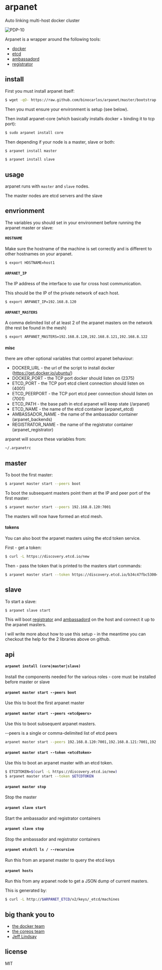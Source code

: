 arpanet
=======

Auto linking multi-host docker cluster

![PDP-10](https://github.com/binocarlos/arpanet/raw/master/pdp-10.jpg)

Arpanet is a wrapper around the following tools:

 * [docker](https://www.docker.com/)
 * [etcd](https://github.com/coreos/etcd)
 * [ambassadord](https://github.com/progrium/ambassadord)
 * [registrator](https://github.com/progrium/registrator)

## install

First you must install arpanet itself:

```bash
$ wget -qO- https://raw.github.com/binocarlos/arpanet/master/bootstrap.sh | sudo bash
```

Then you must ensure your environment is setup (see below).

Then install arpanet-core (which basically installs docker + binding it to tcp port):

```bash
$ sudo arpanet install core
```

Then depending if your node is a master, slave or both:

```bash
$ arpanet install master
```

```bash
$ arpanet install slave
```

## usage

arpanet runs with `master` and `slave` nodes.

The master nodes are etcd servers and the slave

## envrionment

The variables you should set in your environment before running the arpanet master or slave:

#### `HOSTNAME`

Make sure the hostname of the machine is set correctly and is different to other hostnames on your arpanet.

```bash
$ export HOSTNAME=host1
```

#### `ARPANET_IP`

The IP address of the interface to use for cross host communication.

This should be the IP of the private network of each host.

```bash
$ export ARPANET_IP=192.168.8.120
```

#### `ARPANET_MASTERS`

A comma delimited list of at least 2 of the arpanet masters on the network (the rest be found in the mesh)

```bash
$ export ARPANET_MASTERS=192.168.8.120,192.168.8.121,192.168.8.122
```

#### misc

there are other optional variables that control arpanet behaviour:

 * DOCKER_URL - the url of the script to install docker (https://get.docker.io/ubuntu/)
 * DOCKER_PORT - the TCP port docker should listen on (2375)
 * ETCD_PORT - the TCP port etcd client connection should listen on (4001)
 * ETCD_PEERPORT - the TCP port etcd peer connection should listen on (7001)
 * ETCD_PATH - the base path in etcd arpanet will keep state (/arpanet)
 * ETCD_NAME - the name of the etcd container (arpanet_etcd)
 * AMBASSADOR_NAME - the name of the ambassador container (arpanet_backends)
 * REGISTRATOR_NAME - the name of the registrator container (arpanet_registrator)

arpanet will source these variables from:

```bash
~/.arpanetrc
```

## master

To boot the first master:

```bash
$ arpanet master start --peers boot
```

To boot the subsequent masters point them at the IP and peer port of the first master:

```bash
$ arpanet master start --peers 192.168.8.120:7001
```

The masters will now have formed an etcd mesh.

#### tokens

You can also boot the arpanet masters using the etcd token service.

First - get a token:

```bash
$ curl -L https://discovery.etcd.io/new
```

Then - pass the token that is printed to the masters start commands:

```bash
$ arpanet master start --token https://discovery.etcd.io/b34c47fbc5300409d8c4d557b40a5bce
```

## slave

To start a slave:

```bash
$ arpanet slave start
```

This will boot [registrator](https://github.com/progrium/registrator) and [ambassadord](https://github.com/progrium/ambassadord) on the host and connect it up to the arpanet masters.

I will write more about how to use this setup - in the meantime you can checkout the help for the 2 libraries above on github.

## api

#### `arpanet install (core|master|slave)`

Install the components needed for the various roles - core must be installed before master or slave

#### `arpanet master start --peers boot`

Use this to boot the first arpanet master

#### `arpanet master start --peers <etcdpeers>`

Use this to boot subsequent arpanet masters.

--peers is a single or comma-delimited list of etcd peers

```bash
arpanet master start --peers 192.168.8.120:7001,192.168.8.121:7001,192.168.8.122:7001
```

#### `arpanet master start --token <etcdtoken>`

Use this to boot an arpanet master with an etcd token.

```bash
$ ETCDTOKEN=$(curl -L https://discovery.etcd.io/new)
$ arpanet master start --token $ETCDTOKEN
```

#### `arpanet master stop`

Stop the master

#### `arpanet slave start`

Start the ambassador and registrator containers

#### `arpanet slave stop`

Stop the ambassador and registrator containers

#### `arpanet etcdctl ls / --recursive`

Run this from an arpanet master to query the etcd keys

#### `arpanet hosts`

Run this from any arpanet node to get a JSON dump of current masters.

This is generated by:

```bash
$ curl -L http://$ARPANET_ETCD/v2/keys/_etcd/machines
```

## big thank you to

 * [the docker team](https://github.com/docker/docker/graphs/contributors)
 * [the coreos team](https://github.com/coreos/etcd/graphs/contributors)
 * [Jeff Lindsay](https://github.com/progrium)

## license

MIT